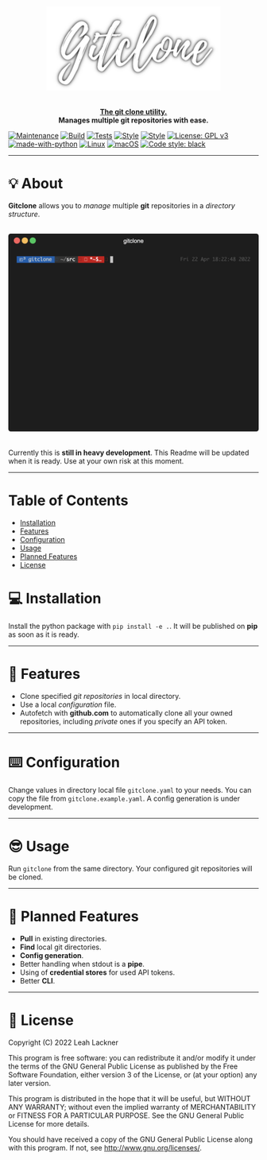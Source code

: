 <div align="center">
    <img src="/img/gitclone.png" width="350px"</img> 
</div>
<br/>

<p align="center">
<u><b> The git clone utility. </b></u><br><b>Manages multiple git repositories with ease.</b> 
</p>

[![Maintenance](https://img.shields.io/badge/Maintained%3F-yes-green.svg)](https://GitHub.com/evyli/ethclone/graphs/commit-activity)
[![Build](https://github.com/evyli/gitclone/workflows/Build/badge.svg)](https://github.com/evyli/ethclone/actions/workflows/build.yml)
[![Tests](https://github.com/evyli/gitclone/workflows/Tests/badge.svg)](https://github.com/evyli/ethclone/actions/workflows/tests.yml)
[![Style](https://github.com/evyli/gitclone/workflows/Style/badge.svg)](https://github.com/evyli/ethclone/actions/workflows/style.yml)
[![Style](https://github.com/evyli/gitclone/workflows/Analysis/badge.svg)](https://github.com/evyli/ethclone/actions/workflows/analysis.yml)
[![License: GPL v3](https://img.shields.io/badge/License-GPLv3-blue.svg)](https://www.gnu.org/licenses/gpl-3.0)
[![made-with-python](https://img.shields.io/badge/Made%20with-Python-1f425f.svg)](https://www.python.org/)
[![Linux](https://svgshare.com/i/Zhy.svg)](https://svgshare.com/i/Zhy.svg)
[![macOS](https://svgshare.com/i/ZjP.svg)](https://svgshare.com/i/ZjP.svg)
[![Code style: black](https://img.shields.io/badge/code%20style-black-000000.svg)](https://github.com/psf/black)

---

# 💡 About 

**Gitclone** allows you to *manage* multiple **git** repositories in a *directory structure*.

<br/>
<div align="center">
    <img src="/img/terminalizer/demo.gif" width="600px"</img> 
</div>
<br/>

Currently this is **still in heavy development**. This Readme will be updated when it is ready. Use at your own risk at this moment.

---

# Table of Contents

* [Installation](#-installation)
* [Features](#-features)
* [Configuration](#%EF%B8%8F-configuration)
* [Usage](#-usage)
* [Planned Features](#-planned-features)
* [License](#-license)

# 💻 Installation 

Install the python package with `pip install -e .`. It will be published on **pip** as soon as it is ready.

---

# 💫 Features

- Clone specified *git repositories* in local directory.
- Use a local *configuration* file.
- Autofetch with **github.com** to automatically clone all your owned repositories, including *private* ones if you specify an API token.

---

# ⌨️ Configuration

Change values in directory local file `gitclone.yaml` to your needs. You can copy the file from `gitclone.example.yaml`. A config generation is under development.

---

# 😎 Usage

Run `gitclone` from the same directory. Your configured git repositories will be cloned.

---

# 🔮 Planned Features

- **Pull** in existing directories.
- **Find** local git directories.
- **Config generation**.
- Better handling when stdout is a **pipe**.
- Using of **credential stores** for used API tokens.
- Better **CLI**.

---

# 📝 License

Copyright (C)  2022 Leah Lackner

This program is free software: you can redistribute it and/or modify
it under the terms of the GNU General Public License as published by
the Free Software Foundation, either version 3 of the License, or
(at your option) any later version.

This program is distributed in the hope that it will be useful,
but WITHOUT ANY WARRANTY; without even the implied warranty of
MERCHANTABILITY or FITNESS FOR A PARTICULAR PURPOSE.  See the
GNU General Public License for more details.

You should have received a copy of the GNU General Public License
along with this program.  If not, see <http://www.gnu.org/licenses/>.
